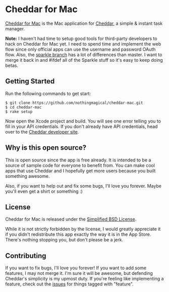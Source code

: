 # Cheddar for Mac

[Cheddar for Mac](http://cheddarapp.com/apps) is the Mac application for [Cheddar](http://cheddarapp.com), a simple & instant task manager.

**Note:** I haven't had time to setup good tools for third-party developers to hack on Cheddar for Mac yet. I need to spend time and implement the web flow since only official apps can use the username and password OAuth flow. Also, the [sparkle branch](https://github.com/nothingmagical/cheddar-mac/tree/sparkle) has a lot of differences than master. I want to merge it back in and #ifdef all of the Sparkle stuff so it's easy to keep doing betas.


## Getting Started

Run the following commands to get start:

    $ git clone https://github.com/nothingmagical/cheddar-mac.git
    $ cd cheddar-mac
    $ rake setup

Now open the Xcode project and build. You will see one error telling you to fill in your API credentials. If you don't already have API credentials, head over to the [Cheddar developer site](http://cheddarapp.com/developer).


## Why is this open source?

This is open source since the app is free already. It is intended to be a source of sample code for everyone to benefit from. You can make cool apps that use Cheddar and I hopefully get more users because you built something awesome.

Also, if you want to help out and fix some bugs, I'll love you forever. Maybe you'll even get a shirt or something :)


## License

Cheddar for Mac is released under the [Simplified BSD License](https://github.com/nothingmagical/cheddar-mac/blob/master/LICENSE).

While it is not strictly forbidden by the license, I would greatly appreciate it if you didn't redistribute this app exactly the way it is in the App Store. There's nothing stopping you, but don't please be a jerk.


## Contributing

If you want to fix bugs, I'll love you forever! If you want to add some features, I may not merge it. I'm sure it will be awesome, but defending Cheddar's simplicity is my upmost duty. If you're feeling like implementing a feature, check out the [issues](https://github.com/nothingmagical/cheddar-mac/issues) for things tagged with "feature".
